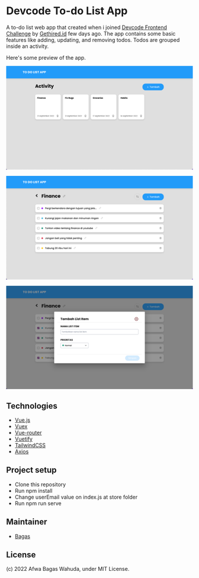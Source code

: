 # Devcode To-do List App

A to-do list web app that created when i joined [Devcode Frontend Challenge](https://devcode.gethired.id/challenge/vuejs-todolist) by [Gethired.id](https://gethired.id/) few days ago. The app contains some basic features like adding, updating, and removing todos. Todos are grouped inside an activity.

Here's some preview of the app.

![preview-1](./preview-1.png)

![preview-2](./preview-2.png)

![preview-3](./preview-3.png)

## Technologies

- [Vue.js](https://v2.vuejs.org/)
- [Vuex](https://vuex.vuejs.org/)
- [Vue-router](https://router.vuejs.org/introduction.html)
- [Vuetify](https://vuetifyjs.com/en/getting-started/installation/)
- [TailwindCSS](https://tailwindcss.com/)
- [Axios](https://axios-http.com/docs/intro)

## Project setup

- Clone this repository
- Run npm install
- Change userEmail value on index.js at store folder
- Run npm run serve

## Maintainer

- [Bagas](https://github.com/wahudamon)

## License

(c) 2022 Afwa Bagas Wahuda, under MIT License.
